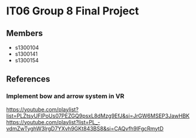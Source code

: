 # IT06 Group 8 Final Project  
## Members  
* s1300104
* s1300141
* s1300154
## References
### Implement bow and arrow system in VR
https://youtube.com/playlist?list=PLZtsyUFIPoUs07PEZGQ9psxL8dMzg9EfJ&si=JrGW6MSEP3JawHBK
https://youtube.com/playlist?list=PL_-vdmZwTyghW3lrgD7YXvh9GKt843BS8&si=CAQvfh9lFgcRmytD
